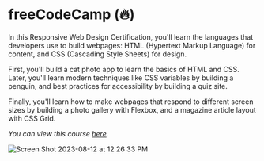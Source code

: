 # freeCodeCamp (🔥)
In this Responsive Web Design Certification, you'll learn the languages that developers use to build webpages: HTML (Hypertext Markup Language) for content, and CSS (Cascading Style Sheets) for design.

First, you'll build a cat photo app to learn the basics of HTML and CSS. Later, you'll learn modern techniques like CSS variables by building a penguin, and best practices for accessibility by building a quiz site.

Finally, you'll learn how to make webpages that respond to different screen sizes by building a photo gallery with Flexbox, and a magazine article layout with CSS Grid.

_You can view this course <a href="https://www.freecodecamp.org/learn/2022/responsive-web-design/#learn-html-by-building-a-cat-photo-app" target="_blank">here</a>._


![Screen Shot 2023-08-12 at 12 26 33 PM](https://github.com/zdisanto/freeCodeCamp/assets/70993217/ad066da4-ad6f-41be-a6d3-48a338d013ce)
